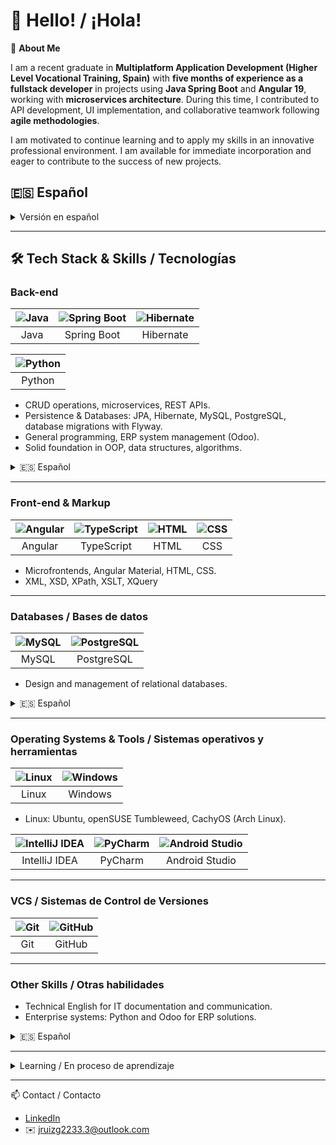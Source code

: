 # 👋 Hello! / ¡Hola!

💼 **About Me**  

I am a recent graduate in **Multiplatform Application Development (Higher Level Vocational Training, Spain)** with **five months of experience as a fullstack developer** in projects using **Java Spring Boot** and **Angular 19**, working with **microservices architecture**. During this time, I contributed to API development, UI implementation, and collaborative teamwork following **agile methodologies**.  

I am motivated to continue learning and to apply my skills in an innovative professional environment. I am available for immediate incorporation and eager to contribute to the success of new projects.  


## 🇪🇸 Español
<details>
<summary>Versión en español</summary>
  
💼 **Sobre mí**  
  
Soy recién graduado en **Desarrollo de Aplicaciones Multiplataforma** y cuento con **cinco meses de experiencia como desarrollador fullstack** en proyectos con **Java Spring Boot** y **Angular 19**, trabajando bajo **arquitectura de microservicios**. Durante este tiempo, he participado en la creación de APIs, la implementación de interfaces y la colaboración en equipos siguiendo **metodologías ágiles**.  

Me motiva seguir ampliando mis conocimientos y aportar en proyectos innovadores. Tengo disponibilidad inmediata y gran entusiasmo por contribuir de manera significativa en un entorno profesional.

</details>

---

## 🛠️ Tech Stack & Skills / Tecnologías

### Back-end
| ![Java](https://skillicons.dev/icons?i=java) | ![Spring Boot](https://skillicons.dev/icons?i=spring) | ![Hibernate](https://skillicons.dev/icons?i=hibernate) |
|:---:|:---:|:---:|
| Java | Spring Boot | Hibernate |

| ![Python](https://skillicons.dev/icons?i=python) |
|:---:|
| Python |


- CRUD operations, microservices, REST APIs.  
- Persistence & Databases: JPA, Hibernate, MySQL, PostgreSQL, database migrations with Flyway.
- General programming, ERP system management (Odoo).  
- Solid foundation in OOP, data structures, algorithms.

<details>
  <summary>🇪🇸 Español</summary>

- Operaciones CRUD, microservicios, APIs REST.
- Bases de datos y persistencia: JPA, Hibernate, PostgreSQL y migraciones de bases de datos con Flyway.
- Programación general, sistemas ERP (Odoo).
- Fundamentos sólidos de POO, estructuras de datos, algoritmos.
  
</details> 

---

### Front-end & Markup
| ![Angular](https://skillicons.dev/icons?i=angular) | ![TypeScript](https://skillicons.dev/icons?i=typescript) | ![HTML](https://skillicons.dev/icons?i=html) | ![CSS](https://skillicons.dev/icons?i=css) |
|:---:|:---:|:---:|:---:|
| Angular | TypeScript | HTML | CSS |

- Microfrontends, Angular Material, HTML, CSS.
- XML, XSD, XPath, XSLT, XQuery 

---

### Databases / Bases de datos
| ![MySQL](https://skillicons.dev/icons?i=mysql) | ![PostgreSQL](https://skillicons.dev/icons?i=postgres)
|:---:|:---:|
| MySQL | PostgreSQL |

- Design and management of relational databases.

<details>
  <summary>🇪🇸 Español</summary>

- Diseño y gestión de bases de datos relacionales.
  
</details> 

---

### Operating Systems & Tools / Sistemas operativos y herramientas
| ![Linux](https://skillicons.dev/icons?i=linux) | ![Windows](https://skillicons.dev/icons?i=windows) |
|:---:|:---:|
| Linux | Windows |

- Linux: Ubuntu, openSUSE Tumbleweed, CachyOS (Arch Linux).

| ![IntelliJ IDEA](https://skillicons.dev/icons?i=idea) | ![PyCharm](https://skillicons.dev/icons?i=pycharm) | ![Android Studio](https://skillicons.dev/icons?i=androidstudio) |
|:---:|:---:|:---:|
| IntelliJ IDEA | PyCharm | Android Studio |

---

### VCS / Sistemas de Control de Versiones
| ![Git](https://skillicons.dev/icons?i=git) | ![GitHub](https://skillicons.dev/icons?i=github) |
|:---:|:---:|
| Git | GitHub |

---

### Other Skills / Otras habilidades
- Technical English for IT documentation and communication.  
- Enterprise systems: Python and Odoo for ERP solutions.

<details>
  <summary>🇪🇸 Español</summary>

- Inglés técnico para documentación y comunicación IT.
- Sistemas de gestión empresarial: Python y Odoo para soluciones ERP.
  
</details> 

---

<details>
<summary>Learning / En proceso de aprendizaje</summary>
  
### Back-end
| ![Python](https://skillicons.dev/icons?i=python) | ![FastAPI](https://skillicons.dev/icons?i=fastapi) |
|:---:|:---:|
| Python | FastAPI |

- Web server with FastAPI, SQLModel (SQLAlchemy) and Pydantic.

<details>
  <summary>🇪🇸 Español</summary>

- Servidor web con FastAPI, SQLModel (SQLAlchemy) y Pydantic.
  
</details> 

---

### Deployment / Despliegue
| ![Docker](https://skillicons.dev/icons?i=docker) |
|:---:|
| Docker |

- Building Docker images from a Dockerfile and firing up the container with docker-compose.

<details>
  <summary>🇪🇸 Español</summary>

- Construcción de imágenes de Docker desde un Dockerfile y puesta en marcha de contenedores con docker-compose.
  
</details> 

</details>

---
📫 Contact / Contacto  
- [LinkedIn](https://www.linkedin.com/in/jesusruizgallegos/)  
- ✉️ jruizg2233.3@outlook.com  
